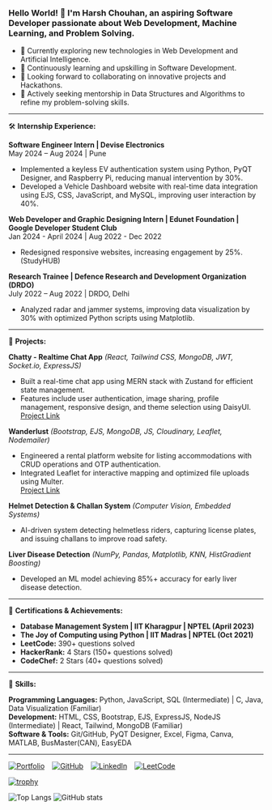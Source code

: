 ### Hello World! 👋 I'm Harsh Chouhan, an aspiring Software Developer passionate about Web Development, Machine Learning, and Problem Solving.

- 🔬 Currently exploring new technologies in Web Development and Artificial Intelligence.
- 🌱 Continuously learning and upskilling in Software Development.
- 🤝 Looking forward to collaborating on innovative projects and Hackathons.
- 🤔 Actively seeking mentorship in Data Structures and Algorithms to refine my problem-solving skills.

---

🛠️ **Internship Experience:**

**Software Engineer Intern | Devise Electronics**  
May 2024 – Aug 2024 | Pune  
- Implemented a keyless EV authentication system using Python, PyQT Designer, and Raspberry Pi, reducing manual intervention by 30%.
- Developed a Vehicle Dashboard website with real-time data integration using EJS, CSS, JavaScript, and MySQL, improving user interaction by 40%.

**Web Developer and Graphic Designing Intern | Edunet Foundation | Google Developer Student Club**  
Jan 2024 - April 2024 | Aug 2022 - Dec 2022  
- Redesigned responsive websites, increasing engagement by 25%. (StudyHUB)

**Research Trainee | Defence Research and Development Organization (DRDO)**  
July 2022 – Aug 2022 | DRDO, Delhi  
- Analyzed radar and jammer systems, improving data visualization by 30% with optimized Python scripts using Matplotlib.

---

💪 **Projects:**

**Chatty - Realtime Chat App** *(React, Tailwind CSS, MongoDB, JWT, Socket.io, ExpressJS)*  
- Built a real-time chat app using MERN stack with Zustand for efficient state management.
- Features include user authentication, image sharing, profile management, responsive design, and theme selection using DaisyUI.  
[Project Link](#)

**Wanderlust** *(Bootstrap, EJS, MongoDB, JS, Cloudinary, Leaflet, Nodemailer)*  
- Engineered a rental platform website for listing accommodations with CRUD operations and OTP authentication.
- Integrated Leaflet for interactive mapping and optimized file uploads using Multer.  
[Project Link](#)

**Helmet Detection & Challan System** *(Computer Vision, Embedded Systems)*  
- AI-driven system detecting helmetless riders, capturing license plates, and issuing challans to improve road safety.

**Liver Disease Detection** *(NumPy, Pandas, Matplotlib, KNN, HistGradient Boosting)*  
- Developed an ML model achieving 85%+ accuracy for early liver disease detection.

---

🏅 **Certifications & Achievements:**

- **Database Management System | IIT Kharagpur | NPTEL (April 2023)**
- **The Joy of Computing using Python | IIT Madras | NPTEL (Oct 2021)**
- **LeetCode:** 390+ questions solved
- **HackerRank:** 4 Stars (150+ questions solved)
- **CodeChef:** 2 Stars (40+ questions solved)

---


💪 **Skills:**

**Programming Languages:** Python, JavaScript, SQL (Intermediate) | C, Java, Data Visualization (Familiar)  
**Development:** HTML, CSS, Bootstrap, EJS, ExpressJS, NodeJS (Intermediate) | React, Tailwind, MongoDB (Familiar)  
**Software & Tools:** Git/GitHub, PyQT Designer, Excel, Figma, Canva, MATLAB, BusMaster(CAN), EasyEDA

---

[![Portfolio](https://img.shields.io/badge/-Portfolio%20Website-ff0066?style=flat&logoColor=white)](https://harshchouhan3122.github.io/Portfolio-Website/)  &ensp; [![GitHub](https://img.shields.io/badge/-GitHub-181717?style=flat&logo=GitHub&logoColor=white)](https://github.com/harshchouhan3122)  &ensp; [![LinkedIn](https://img.shields.io/badge/-LinkedIn-0077B5?style=flat&logo=LinkedIn&logoColor=white)](https://linkedin.com/in/harshchouhan3122)   &ensp;  [![LeetCode](https://img.shields.io/badge/-LeetCode-FFA116?style=flat&logo=LeetCode&logoColor=white)](https://leetcode.com/harsh3122/)

[![trophy](https://github-profile-trophy.vercel.app/?username=harshchouhan3122&theme=onedark&title=-Followers,-Reviews,-Issues&margin-w=15)](https://github.com/ryo-ma/github-profile-trophy)

![Top Langs](https://github-readme-stats.vercel.app/api/top-langs/?username=harshchouhan3122&layout=compact)  ![GitHub stats](https://github-readme-stats.vercel.app/api?username=harshchouhan3122&show_icons=true)  

